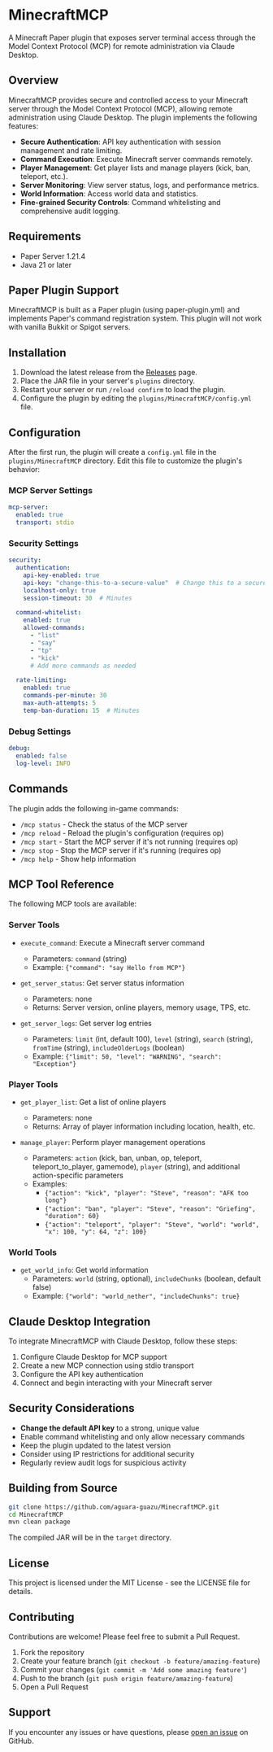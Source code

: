 # MinecraftMCP

A Minecraft Paper plugin that exposes server terminal access through the Model Context Protocol (MCP) for remote administration via Claude Desktop.

## Overview

MinecraftMCP provides secure and controlled access to your Minecraft server through the Model Context Protocol (MCP), allowing remote administration using Claude Desktop. The plugin implements the following features:

- **Secure Authentication**: API key authentication with session management and rate limiting.
- **Command Execution**: Execute Minecraft server commands remotely.
- **Player Management**: Get player lists and manage players (kick, ban, teleport, etc.).
- **Server Monitoring**: View server status, logs, and performance metrics.
- **World Information**: Access world data and statistics.
- **Fine-grained Security Controls**: Command whitelisting and comprehensive audit logging.

## Requirements

- Paper Server 1.21.4
- Java 21 or later

## Paper Plugin Support

MinecraftMCP is built as a Paper plugin (using paper-plugin.yml) and implements Paper's command registration system. This plugin will not work with vanilla Bukkit or Spigot servers.

## Installation

1. Download the latest release from the [Releases](https://github.com/aguara-guazu/MinecraftMCP/releases) page.
2. Place the JAR file in your server's `plugins` directory.
3. Restart your server or run `/reload confirm` to load the plugin.
4. Configure the plugin by editing the `plugins/MinecraftMCP/config.yml` file.

## Configuration

After the first run, the plugin will create a `config.yml` file in the `plugins/MinecraftMCP` directory. Edit this file to customize the plugin's behavior:

### MCP Server Settings

```yaml
mcp-server:
  enabled: true
  transport: stdio
```

### Security Settings

```yaml
security:
  authentication:
    api-key-enabled: true
    api-key: "change-this-to-a-secure-value"  # Change this to a secure API key
    localhost-only: true
    session-timeout: 30  # Minutes

  command-whitelist:
    enabled: true
    allowed-commands:
      - "list"
      - "say"
      - "tp"
      - "kick"
      # Add more commands as needed

  rate-limiting:
    enabled: true
    commands-per-minute: 30
    max-auth-attempts: 5
    temp-ban-duration: 15  # Minutes
```

### Debug Settings

```yaml
debug:
  enabled: false
  log-level: INFO
```

## Commands

The plugin adds the following in-game commands:

- `/mcp status` - Check the status of the MCP server
- `/mcp reload` - Reload the plugin's configuration (requires op)
- `/mcp start` - Start the MCP server if it's not running (requires op)
- `/mcp stop` - Stop the MCP server if it's running (requires op)
- `/mcp help` - Show help information

## MCP Tool Reference

The following MCP tools are available:

### Server Tools

- `execute_command`: Execute a Minecraft server command
  - Parameters: `command` (string)
  - Example: `{"command": "say Hello from MCP"}`

- `get_server_status`: Get server status information
  - Parameters: none
  - Returns: Server version, online players, memory usage, TPS, etc.

- `get_server_logs`: Get server log entries
  - Parameters: `limit` (int, default 100), `level` (string), `search` (string), `fromTime` (string), `includeOlderLogs` (boolean)
  - Example: `{"limit": 50, "level": "WARNING", "search": "Exception"}`

### Player Tools

- `get_player_list`: Get a list of online players
  - Parameters: none
  - Returns: Array of player information including location, health, etc.

- `manage_player`: Perform player management operations
  - Parameters: `action` (kick, ban, unban, op, teleport, teleport_to_player, gamemode), `player` (string), and additional action-specific parameters
  - Examples:
    - `{"action": "kick", "player": "Steve", "reason": "AFK too long"}`
    - `{"action": "ban", "player": "Steve", "reason": "Griefing", "duration": 60}`
    - `{"action": "teleport", "player": "Steve", "world": "world", "x": 100, "y": 64, "z": 100}`

### World Tools

- `get_world_info`: Get world information
  - Parameters: `world` (string, optional), `includeChunks` (boolean, default false)
  - Example: `{"world": "world_nether", "includeChunks": true}`

## Claude Desktop Integration

To integrate MinecraftMCP with Claude Desktop, follow these steps:

1. Configure Claude Desktop for MCP support
2. Create a new MCP connection using stdio transport
3. Configure the API key authentication
4. Connect and begin interacting with your Minecraft server

## Security Considerations

- **Change the default API key** to a strong, unique value
- Enable command whitelisting and only allow necessary commands
- Keep the plugin updated to the latest version
- Consider using IP restrictions for additional security
- Regularly review audit logs for suspicious activity

## Building from Source

```bash
git clone https://github.com/aguara-guazu/MinecraftMCP.git
cd MinecraftMCP
mvn clean package
```

The compiled JAR will be in the `target` directory.

## License

This project is licensed under the MIT License - see the LICENSE file for details.

## Contributing

Contributions are welcome! Please feel free to submit a Pull Request.

1. Fork the repository
2. Create your feature branch (`git checkout -b feature/amazing-feature`)
3. Commit your changes (`git commit -m 'Add some amazing feature'`)
4. Push to the branch (`git push origin feature/amazing-feature`)
5. Open a Pull Request

## Support

If you encounter any issues or have questions, please [open an issue](https://github.com/aguara-guazu/MinecraftMCP/issues) on GitHub.